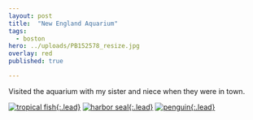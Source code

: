 ```yaml
---
layout: post
title:  "New England Aquarium"
tags:
  - boston
hero: ../uploads/PB152578_resize.jpg
overlay: red
published: true

---
```


Visited the aquarium with my sister and niece when they were in town.

[![tropical fish](../uploads/PB152578_resize.jpg){:.lead}](../uploads/PB152578.jpg)
[![harbor seal](../uploads/PB152564_resize.jpg){:.lead}](../uploads/PB152564.jpg)
[![penguin](../uploads/PB152574_resize.jpg){:.lead}](../uploads/PB152574.jpg)